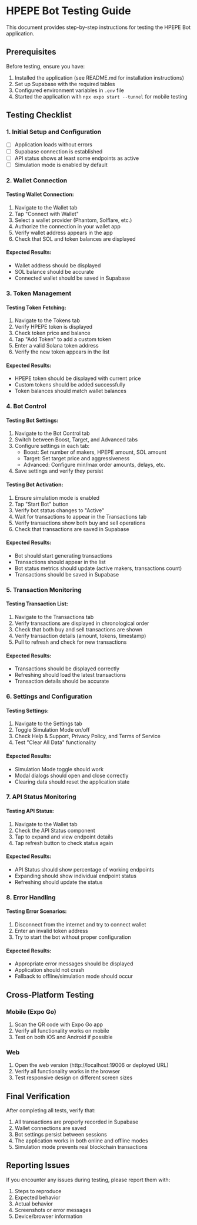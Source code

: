 # HPEPE Bot Testing Guide

This document provides step-by-step instructions for testing the HPEPE Bot application.

## Prerequisites

Before testing, ensure you have:

1. Installed the application (see README.md for installation instructions)
2. Set up Supabase with the required tables
3. Configured environment variables in `.env` file
4. Started the application with `npx expo start --tunnel` for mobile testing

## Testing Checklist

### 1. Initial Setup and Configuration

- [ ] Application loads without errors
- [ ] Supabase connection is established
- [ ] API status shows at least some endpoints as active
- [ ] Simulation mode is enabled by default

### 2. Wallet Connection

#### Testing Wallet Connection:

1. Navigate to the Wallet tab
2. Tap "Connect with Wallet"
3. Select a wallet provider (Phantom, Solflare, etc.)
4. Authorize the connection in your wallet app
5. Verify wallet address appears in the app
6. Check that SOL and token balances are displayed

#### Expected Results:

- Wallet address should be displayed
- SOL balance should be accurate
- Connected wallet should be saved in Supabase

### 3. Token Management

#### Testing Token Fetching:

1. Navigate to the Tokens tab
2. Verify HPEPE token is displayed
3. Check token price and balance
4. Tap "Add Token" to add a custom token
5. Enter a valid Solana token address
6. Verify the new token appears in the list

#### Expected Results:

- HPEPE token should be displayed with current price
- Custom tokens should be added successfully
- Token balances should match wallet balances

### 4. Bot Control

#### Testing Bot Settings:

1. Navigate to the Bot Control tab
2. Switch between Boost, Target, and Advanced tabs
3. Configure settings in each tab:
   - Boost: Set number of makers, HPEPE amount, SOL amount
   - Target: Set target price and aggressiveness
   - Advanced: Configure min/max order amounts, delays, etc.
4. Save settings and verify they persist

#### Testing Bot Activation:

1. Ensure simulation mode is enabled
2. Tap "Start Bot" button
3. Verify bot status changes to "Active"
4. Wait for transactions to appear in the Transactions tab
5. Verify transactions show both buy and sell operations
6. Check that transactions are saved in Supabase

#### Expected Results:

- Bot should start generating transactions
- Transactions should appear in the list
- Bot status metrics should update (active makers, transactions count)
- Transactions should be saved in Supabase

### 5. Transaction Monitoring

#### Testing Transaction List:

1. Navigate to the Transactions tab
2. Verify transactions are displayed in chronological order
3. Check that both buy and sell transactions are shown
4. Verify transaction details (amount, tokens, timestamp)
5. Pull to refresh and check for new transactions

#### Expected Results:

- Transactions should be displayed correctly
- Refreshing should load the latest transactions
- Transaction details should be accurate

### 6. Settings and Configuration

#### Testing Settings:

1. Navigate to the Settings tab
2. Toggle Simulation Mode on/off
3. Check Help & Support, Privacy Policy, and Terms of Service
4. Test "Clear All Data" functionality

#### Expected Results:

- Simulation Mode toggle should work
- Modal dialogs should open and close correctly
- Clearing data should reset the application state

### 7. API Status Monitoring

#### Testing API Status:

1. Navigate to the Wallet tab
2. Check the API Status component
3. Tap to expand and view endpoint details
4. Tap refresh button to check status again

#### Expected Results:

- API Status should show percentage of working endpoints
- Expanding should show individual endpoint status
- Refreshing should update the status

### 8. Error Handling

#### Testing Error Scenarios:

1. Disconnect from the internet and try to connect wallet
2. Enter an invalid token address
3. Try to start the bot without proper configuration

#### Expected Results:

- Appropriate error messages should be displayed
- Application should not crash
- Fallback to offline/simulation mode should occur

## Cross-Platform Testing

### Mobile (Expo Go)

1. Scan the QR code with Expo Go app
2. Verify all functionality works on mobile
3. Test on both iOS and Android if possible

### Web

1. Open the web version (http://localhost:19006 or deployed URL)
2. Verify all functionality works in the browser
3. Test responsive design on different screen sizes

## Final Verification

After completing all tests, verify that:

1. All transactions are properly recorded in Supabase
2. Wallet connections are saved
3. Bot settings persist between sessions
4. The application works in both online and offline modes
5. Simulation mode prevents real blockchain transactions

## Reporting Issues

If you encounter any issues during testing, please report them with:

1. Steps to reproduce
2. Expected behavior
3. Actual behavior
4. Screenshots or error messages
5. Device/browser information